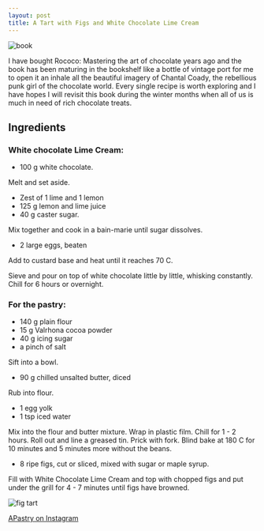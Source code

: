 ```yaml
---
layout: post
title: A Tart with Figs and White Chocolate Lime Cream
---
```





![book]({{site.baseurl}}/images/20160906-YU3A5978.jpg)
<!--more-->

I have bought Rococo: Mastering the art of chocolate years ago and the book has been maturing in the bookshelf like a bottle of vintage port for me to open it an inhale all the beautiful imagery of Chantal Coady, the rebellious punk girl of the chocolate world. Every single recipe is worth exploring and I have hopes I will revisit this book during the winter months when all of us is much in need of rich chocolate treats.


Ingredients
----------

### White chocolate Lime Cream:

* 100 g white chocolate.

Melt and set aside.

* Zest of 1 lime and 1 lemon
* 125 g lemon and lime juice
* 40 g caster sugar.

Mix together and cook in a bain-marie until sugar dissolves.

* 2 large eggs, beaten

Add to custard base and heat until it reaches 70 C.

Sieve and pour on top of white chocolate little by little, whisking constantly. Chill for 6 hours or overnight.


### For the pastry:

* 140 g plain flour
* 15 g Valrhona cocoa powder
* 40 g icing sugar
* a pinch of salt

Sift into a bowl.

* 90 g chilled unsalted butter, diced

Rub into flour.

* 1 egg yolk
* 1 tsp iced water

Mix into the flour and butter mixture. Wrap in plastic film. Chill for 1 - 2 hours.
Roll out and line a greased tin. Prick with fork. Blind bake at 180 C for 10 minutes and 5 minutes more without the beans.

* 8 ripe figs, cut or sliced, mixed with sugar or maple syrup.

Fill with White Chocolate Lime Cream and top with chopped figs and put under the grill for 4 - 7 minutes until figs have browned.


![fig tart]({{site.baseurl}}/images/20160906-YU3A6015.jpg)

[APastry on Instagram](https://www.instagram.com/a.pastry/?hl=en)

